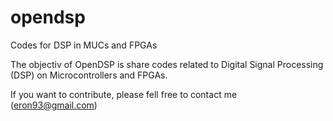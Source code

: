 # opendsp
Codes for DSP in MUCs and FPGAs


The objectiv of OpenDSP is share codes related to Digital Signal Processing (DSP) on Microcontrollers and FPGAs. 


If you want to contribute, please fell free to contact me (eron93@gmail.com)
